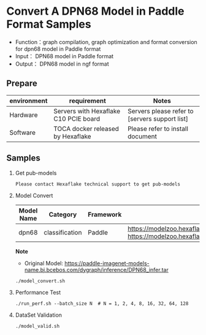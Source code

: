 # Convert A DPN68 Model in Paddle Format Samples
- Function：graph compilation, graph optimization and format conversion for dpn68 model in Paddle format
- Input： DPN68 model in Paddle format
- Output： DPN68 model in ngf format

## Prepare
| environment | requirement | Notes |
|---|---|---|
|Hardware|Servers with Hexaflake C10 PCIE board|Servers please refer to [servers support list]|
|Software|TOCA docker released by Hexaflake|Please refer to install document|

## Samples

1. Get pub-models

    ```
    Please contact Hexaflake technical support to get pub-models
    ```
2. Model Convert

    | **Model Name** | **Category** | **Framework** | **Download** |
    |---|---|---|---|
    | dpn68 | classification | Paddle | https://modelzoo.hexaflake.com/classification/paddle/dpn68/dpn68.pdiparams  https://modelzoo.hexaflake.com/classification/paddle/dpn68/dpn68.pdmodel |

    **Note**
    - Original Model: https://paddle-imagenet-models-name.bj.bcebos.com/dygraph/inference/DPN68_infer.tar
    ```
    ./model_convert.sh

    ```
3. Performance Test

    ```
    ./run_perf.sh --batch_size N  # N = 1, 2, 4, 8, 16, 32, 64, 128
    ```

4. DataSet Validation

   ```
   ./model_valid.sh
   ``` 
